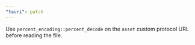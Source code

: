 ```yaml
---
"tauri": patch
---
```


Use `percent_encoding::percent_decode` on the `asset` custom protocol URL before reading the file.
